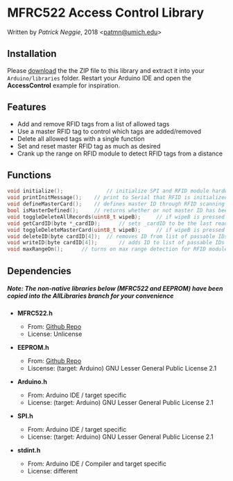 # MFRC522 Access Control Library
Written by *Patrick Neggie*, 2018 <<patmn@umich.edu>>

## Installation
Please [download][download-zip] the the ZIP file to this library and extract it into your `Arduino/libraries` folder. Restart your Arduino IDE and open the **AccessControl** example for inspiration.

## Features
* Add and remove RFID tags from a list of allowed tags
* Use a master RFID tag to control which tags are added/removed
* Delete all allowed tags with a single function
* Set and reset master RFID tag as much as desired
* Crank up the range on RFID module to detect RFID tags from a distance

## Functions
```c++
void initialize();				// initialize SPI and RFID module hardware
void printInitMessage();	// print to Serial that RFID is initialized
void defineMasterCard();	// defines master ID through RFID scanning
bool isMasterDefined();		// returns whether or not master ID has been defined
void toggleDeleteAllRecords(uint8_t wipeB);		// if wipeB is pressed for 10 seconds, all records are wiped
void getCardID(byte *_cardID);		// sets _cardID to be the last read ID
void toggleDeleteMasterCard(uint8_t wipeB);		// if wipeB is pressed for 10 seconds, master ID is wiped
void deleteID(byte cardID[4]);	// removes ID from list of passable IDs
void writeID(byte cardID[4]);		// adds ID to list of passable IDs
void maxRangeOn();		// turns on max range detection for RFID module
```

## Dependencies
##### **Note:** The non-native libraries below (MFRC522 and EEPROM) have been copied into the *AllLibraries* branch for your convenience
* **MFRC522.h**
    * From: [Github Repo][MFRC522-github]
    * License: Unlicense
* **EEPROM.h**
    * From: [Github Repo][EEPROM-lib]
    * Liscense: (target: Arduino) GNU Lesser General Public License 2.1
* **Arduino.h**

  * From: Arduino IDE / target specific
  * License: (target: Arduino) GNU Lesser General Public License 2.1

* **SPI.h**

  * From: Arduino IDE / target specific
  * License: (target: Arduino) GNU Lesser General Public License 2.1

* **stdint.h**

  * From: Arduino IDE / Compiler and target specific
  * License: different


[download-zip]: "https://github.com/TinkerYpsi/TT_RFID_Simple_Access_Control/archive/master.zip"
[MFRC522-github]: "https://github.com/miguelbalboa/rfid"
[EEPROM-lib]: "https://github.com/esp8266/Arduino/tree/master/libraries/EEPROM"
